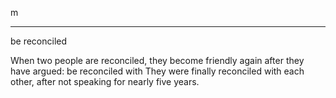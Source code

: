 m





















**************************************************
 be reconciled
 
When two people are reconciled, they become friendly again after they have argued:
be reconciled with They were finally reconciled with each other, after not speaking for nearly five years.
